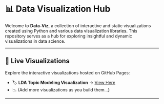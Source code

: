 # 📊 Data Visualization Hub


Welcome to **Data-Viz**, a collection of interactive and static visualizations created using Python and various data visualization libraries. This repository serves as a hub for exploring insightful and dynamic visualizations in data science.

---

## 🔗 Live Visualizations
Explore the interactive visualizations hosted on GitHub Pages:

- 🏷️ **LDA Topic Modeling Visualization** → [View Here](https://yusuf-abol.github.io/projects-data-interactive-viz-hub/lda.html)
- 📉 (Add more visualizations as you build them...)

---

